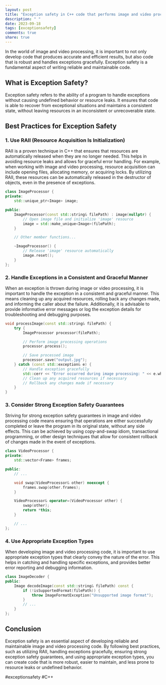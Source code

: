 ```yaml
---
layout: post
title: "Exception safety in C++ code that performs image and video processing"
description: " "
date: 2023-09-18
tags: [exceptionsafety]
comments: true
share: true
---
```


In the world of image and video processing, it is important to not only develop code that produces accurate and efficient results, but also code that is robust and handles exceptions gracefully. Exception safety is a fundamental aspect of writing reliable and maintainable code.

## What is Exception Safety?

Exception safety refers to the ability of a program to handle exceptions without causing undefined behavior or resource leaks. It ensures that code is able to recover from exceptional situations and maintains a consistent state, without leaving resources in an inconsistent or unrecoverable state.

## Best Practices for Exception Safety

### 1. Use RAII (Resource Acquisition Is Initialization)

RAII is a proven technique in C++ that ensures that resources are automatically released when they are no longer needed. This helps in avoiding resource leaks and allows for graceful error handling. For example, when working with image and video processing, resource acquisition can include opening files, allocating memory, or acquiring locks. By utilizing RAII, these resources can be automatically released in the destructor of objects, even in the presence of exceptions.

```cpp
class ImageProcessor {
private:
    std::unique_ptr<Image> image;

public:
    ImageProcessor(const std::string& filePath) : image(nullptr) {
        // Open image file and initialize 'image' resource
        image = std::make_unique<Image>(filePath);
    }

    // Other member functions...

    ~ImageProcessor() {
        // Release 'image' resource automatically
        image.reset();
    }
};
```

### 2. Handle Exceptions in a Consistent and Graceful Manner

When an exception is thrown during image or video processing, it is important to handle the exception in a consistent and graceful manner. This means cleaning up any acquired resources, rolling back any changes made, and informing the caller about the failure. Additionally, it is advisable to provide informative error messages or log the exception details for troubleshooting and debugging purposes.

```cpp
void processImage(const std::string& filePath) {
    try {
        ImageProcessor processor(filePath);

        // Perform image processing operations
        processor.process();

        // Save processed image
        processor.save("output.jpg");
    } catch (const std::exception& e) {
        // Handle exception gracefully
        std::cerr << "Error occurred during image processing: " << e.what() << std::endl;
        // Clean up any acquired resources if necessary
        // Rollback any changes made if necessary
    }
}
```

### 3. Consider Strong Exception Safety Guarantees

Striving for strong exception safety guarantees in image and video processing code means ensuring that operations are either successfully completed or leave the program in its original state, without any side effects. This can be achieved by using copy-and-swap idiom, transactional programming, or other design techniques that allow for consistent rollback of changes made in the event of exceptions.

```cpp
class VideoProcessor {
private:
    std::vector<Frame> frames;

public:
    // ...

    void swap(VideoProcessor& other) noexcept {
        frames.swap(other.frames);
    }

    VideoProcessor& operator=(VideoProcessor other) {
        swap(other);
        return *this;
    }

    // ...
};
```

### 4. Use Appropriate Exception Types 

When developing image and video processing code, it is important to use appropriate exception types that clearly convey the nature of the error. This helps in catching and handling specific exceptions, and provides better error reporting and debugging information.

```cpp
class ImageDecoder {
public:
    Image decodeImage(const std::string& filePath) const {
        if (!isSupportedFormat(filePath)) {
            throw ImageFormatException("Unsupported image format");
        }
        // ...
    }
};
```

## Conclusion

Exception safety is an essential aspect of developing reliable and maintainable image and video processing code. By following best practices, such as utilizing RAII, handling exceptions gracefully, ensuring strong exception safety guarantees, and using appropriate exception types, you can create code that is more robust, easier to maintain, and less prone to resource leaks or undefined behavior.

#exceptionsafety #C++